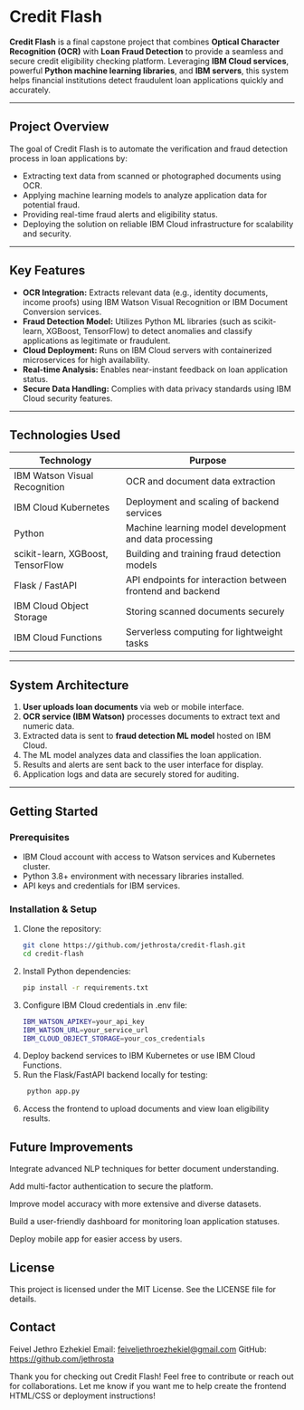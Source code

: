 # Credit Flash

**Credit Flash** is a final capstone project that combines **Optical Character Recognition (OCR)** with **Loan Fraud Detection** to provide a seamless and secure credit eligibility checking platform. Leveraging **IBM Cloud services**, powerful **Python machine learning libraries**, and **IBM servers**, this system helps financial institutions detect fraudulent loan applications quickly and accurately.

---

## Project Overview

The goal of Credit Flash is to automate the verification and fraud detection process in loan applications by:

- Extracting text data from scanned or photographed documents using OCR.
- Applying machine learning models to analyze application data for potential fraud.
- Providing real-time fraud alerts and eligibility status.
- Deploying the solution on reliable IBM Cloud infrastructure for scalability and security.

---

## Key Features

- **OCR Integration:** Extracts relevant data (e.g., identity documents, income proofs) using IBM Watson Visual Recognition or IBM Document Conversion services.
- **Fraud Detection Model:** Utilizes Python ML libraries (such as scikit-learn, XGBoost, TensorFlow) to detect anomalies and classify applications as legitimate or fraudulent.
- **Cloud Deployment:** Runs on IBM Cloud servers with containerized microservices for high availability.
- **Real-time Analysis:** Enables near-instant feedback on loan application status.
- **Secure Data Handling:** Complies with data privacy standards using IBM Cloud security features.

---

## Technologies Used

<div align="center">
  
| Technology               | Purpose                                         |
|-------------------------|------------------------------------------------|
| IBM Watson Visual Recognition | OCR and document data extraction            |
| IBM Cloud Kubernetes    | Deployment and scaling of backend services      |
| Python                  | Machine learning model development and data processing |
| scikit-learn, XGBoost, TensorFlow | Building and training fraud detection models    |
| Flask / FastAPI         | API endpoints for interaction between frontend and backend |
| IBM Cloud Object Storage| Storing scanned documents securely              |
| IBM Cloud Functions     | Serverless computing for lightweight tasks      |
</div>

---

## System Architecture

1. **User uploads loan documents** via web or mobile interface.  
2. **OCR service (IBM Watson)** processes documents to extract text and numeric data.  
3. Extracted data is sent to **fraud detection ML model** hosted on IBM Cloud.  
4. The ML model analyzes data and classifies the loan application.  
5. Results and alerts are sent back to the user interface for display.  
6. Application logs and data are securely stored for auditing.

---

## Getting Started

### Prerequisites

- IBM Cloud account with access to Watson services and Kubernetes cluster.  
- Python 3.8+ environment with necessary libraries installed.  
- API keys and credentials for IBM services.

### Installation & Setup

1. Clone the repository:
   ```bash
   git clone https://github.com/jethrosta/credit-flash.git
   cd credit-flash
2. Install Python dependencies:
   ```bash
   pip install -r requirements.txt
3. Configure IBM Cloud credentials in .env file:
   ```bash
   IBM_WATSON_APIKEY=your_api_key
   IBM_WATSON_URL=your_service_url
   IBM_CLOUD_OBJECT_STORAGE=your_cos_credentials
4. Deploy backend services to IBM Kubernetes or use IBM Cloud Functions.
5. Run the Flask/FastAPI backend locally for testing:
   ```bash
    python app.py
6. Access the frontend to upload documents and view loan eligibility results.

## Future Improvements
Integrate advanced NLP techniques for better document understanding.

Add multi-factor authentication to secure the platform.

Improve model accuracy with more extensive and diverse datasets.

Build a user-friendly dashboard for monitoring loan application statuses.

Deploy mobile app for easier access by users.

## License
This project is licensed under the MIT License. See the LICENSE file for details.

## Contact
Feivel Jethro Ezhekiel
Email: feiveljethroezhekiel@gmail.com
GitHub: https://github.com/jethrosta

Thank you for checking out Credit Flash! Feel free to contribute or reach out for collaborations. Let me know if you want me to help create the frontend HTML/CSS or deployment instructions!
